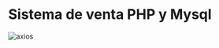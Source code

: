 # Sistema de venta PHP y Mysql
![axios](https://user-images.githubusercontent.com/88554898/209568082-19594ba1-1be0-4442-8ac9-f47078121474.png)
